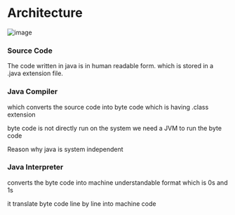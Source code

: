 # Architecture

![image](https://github.com/MuraliAirody/Java-Learning/assets/71452201/ab3ecfa3-385f-405d-b14f-29f275b884a8)

### Source Code
 The code written in java is in human readable form. which is stored in a .java extension file.

### Java Compiler

which converts the source code into byte code which is having .class extension 

byte code is not directly run on the system
we need a JVM to run the byte code

Reason why java is system independent

### Java Interpreter

converts the byte code into machine understandable format which is 0s and 1s

it translate byte code line by line into machine code 